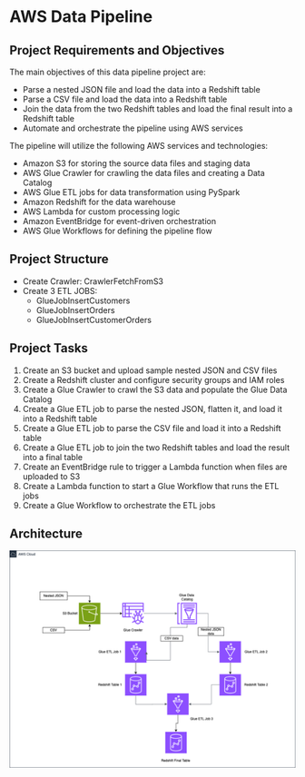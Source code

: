 # AWS Data Pipeline

## Project Requirements and Objectives
  
The main objectives of this data pipeline project are:
- Parse a nested JSON file and load the data into a Redshift table
- Parse a CSV file and load the data into a Redshift table
- Join the data from the two Redshift tables and load the final result into a Redshift table
- Automate and orchestrate the pipeline using AWS services

The pipeline will utilize the following AWS services and technologies:
- Amazon S3 for storing the source data files and staging data
- AWS Glue Crawler for crawling the data files and creating a Data Catalog
- AWS Glue ETL jobs for data transformation using PySpark
- Amazon Redshift for the data warehouse
- AWS Lambda for custom processing logic
- Amazon EventBridge for event-driven orchestration
- AWS Glue Workflows for defining the pipeline flow


## Project Structure

- Create Crawler: CrawlerFetchFromS3
- Create 3 ETL JOBS:
  - GlueJobInsertCustomers
  - GlueJobInsertOrders
  - GlueJobInsertCustomerOrders


## Project Tasks
1. Create an S3 bucket and upload sample nested JSON and CSV files
2. Create a Redshift cluster and configure security groups and IAM roles
3. Create a Glue Crawler to crawl the S3 data and populate the Glue Data Catalog
4. Create a Glue ETL job to parse the nested JSON, flatten it, and load it into a Redshift table
5. Create a Glue ETL job to parse the CSV file and load it into a Redshift table
6. Create a Glue ETL job to join the two Redshift tables and load the result into a final table
7. Create an EventBridge rule to trigger a Lambda function when files are uploaded to S3
8. Create a Lambda function to start a Glue Workflow that runs the ETL jobs
9. Create a Glue Workflow to orchestrate the ETL jobs


## Architecture

![alt text](aws-de.drawio.png "Architecture")